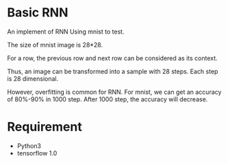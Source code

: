 # Basic RNN
An implement of RNN Using mnist to test.

The size of mnist image is 28*28.

For a row, the previous row and next row can be considered as its context.

Thus, an image can be transformed into a sample with 28 steps. Each step is 28 dimensional.

However, overfitting is common for RNN. For mnist, we can get an accuracy of 80%-90% in 1000 step. After 1000 step, the accuracy will decrease.

# Requirement
- Python3
- tensorflow 1.0